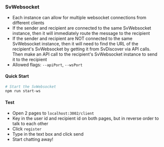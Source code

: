 ### SvWebsocket
- Each instance can allow for multiple websocket connections from different clients
- If the sender and recipient are connected to the same SvWebsocket instance, then it will immediately route the message to the recipient
- If the sender and recipient are NOT connected to the same SvWebsocket instance, then it will need to find the URL of the recipient's SvWebsocket by getting it from SvDiscover via API calls. Then make an API call to the recipient's SvWebsocket instance to send it to the recipient
- Allowed flags: `--apiPort`, `--wsPort`

#### Quick Start

```bash
# Start the SvWebsocket
npm run start-ws
```

#### Test
- Open 2 pages to ```localhost:3002/client```
- Key in the user id and recipient id on both pages, but in reverse order to talk to each other
- Click `register`
- Type in the text box and click send
- Start chatting away!